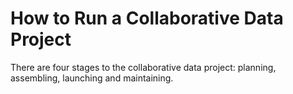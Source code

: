 # How to Run a Collaborative Data Project

There are four stages to the collaborative data project: planning, assembling, launching and maintaining.
